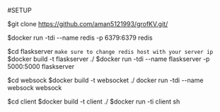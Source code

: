 #SETUP

$git clone https://github.com/aman5121993/grofKV.git/

$docker run -tdi --name redis -p 6379:6379 redis

$cd flaskserver
```make sure to change redis host with your server ip```
$docker build -t flaskserver ./
$docker run -tdi --name flaskserver -p 5000:5000 flaskserver

$cd websock
$docker build -t websocket ./
docker run -tdi --name websock websock

$cd client
$docker build -t client ./
$docker run -ti client sh
